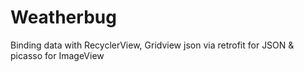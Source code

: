 # Weatherbug
Binding data with RecyclerView, Gridview json via retrofit for JSON &amp; picasso for ImageView
